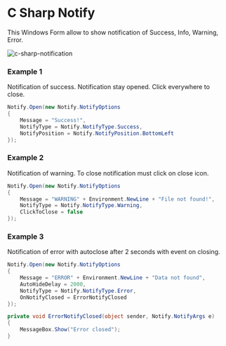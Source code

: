 # C Sharp Notify

This Windows Form allow to show notification of Success, Info, Warning, Error.

![c-sharp-notification](https://github.com/pasqualeambrosio/C-Sharp-Notify/blob/main/c-sharp-notification.png)


### Example 1
Notification of success.
Notification stay opened.
Click everywhere to close.

```csharp
Notify.Open(new Notify.NotifyOptions
{
	Message = "Success!",
	NotifyType = Notify.NotifyType.Success,
	NotifyPosition = Notify.NotifyPosition.BottomLeft
});
```

### Example 2
Notification of warning.
To close notification must click on close icon.

```csharp
Notify.Open(new Notify.NotifyOptions
{
	Message = "WARNING" + Environment.NewLine + "File not found!",
	NotifyType = Notify.NotifyType.Warning,
	ClickToClose = false
});
```

### Example 3
Notification of error with autoclose after 2 seconds with event on closing.

```csharp
Notify.Open(new Notify.NotifyOptions
{
	Message = "ERROR" + Environment.NewLine + "Data not found",
	AutoHideDelay = 2000,
	NotifyType = Notify.NotifyType.Error,
	OnNotifyClosed = ErrorNotifyClosed
});

private void ErrorNotifyClosed(object sender, Notify.NotifyArgs e)
{
	MessageBox.Show("Error closed");
}
```
